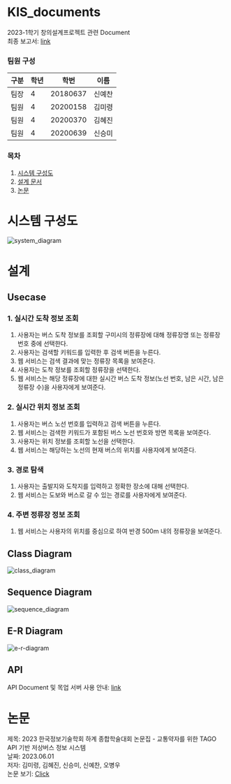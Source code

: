 # KIS_documents
2023-1학기 창의설계프로젝트 관련 Document <br/>
최종 보고서: [link](https://github.com/StupidTalkingPotatoes/KIS_documents/blob/main/%EA%B2%B0%EA%B3%BC%EB%B3%B4%EA%B3%A0%EC%84%9C.pdf)

### 팀원 구성
|구분|학년|학번|이름|
|---|---|---|---|
|팀장|4|20180637|신예찬|
|팀원|4|20200158|김미령|
|팀원|4|20200370|김혜진|
|팀원|4|20200639|신승미|

### 목차
1. [시스템 구성도](#시스템-구성도)
2. [설계 문서](#설계)
3. [논문](#논문)

# 시스템 구성도
![system_diagram](https://github.com/StupidTalkingPotatoes/KIS_documents/blob/main/%EC%8B%9C%EC%8A%A4%ED%85%9C%20%EA%B5%AC%EC%84%B1%EB%8F%84.png)

# 설계

## Usecase
### 1. 실시간 도착 정보 조회
1. 사용자는 버스 도착 정보를 조회할 구미시의 정류장에 대해 정류장명 또는 정류장 번호 중에 선택한다.
2. 사용자는 검색할 키워드를 입력한 후 검색 버튼을 누른다.
3. 웹 서비스는 검색 결과에 맞는 정류장 목록을 보여준다.
4. 사용자는 도착 정보를 조회할 정류장을 선택한다.
5. 웹 서비스는 해당 정류장에 대한 실시간 버스 도착 정보(노선 번호, 남은 시간, 남은 정류장 수)을 사용자에게 보여준다.
### 2. 실시간 위치 정보 조회
1. 사용자는 버스 노선 번호를 입력하고 검색 버튼을 누른다.
2. 웹 서비스는 검색한 키워드가 포함된 버스 노선 번호와 방면 목록을 보여준다.
3. 사용자는 위치 정보를 조회할 노선을 선택한다.
4. 웹 서비스는 해당하는 노선의 현재 버스의 위치를 사용자에게 보여준다.
### 3. 경로 탐색
1. 사용자는 출발지와 도착지를 입력하고 정확한 장소에 대해 선택한다.
2. 웹 서비스는 도보와 버스로 갈 수 있는 경로를 사용자에게 보여준다.
### 4. 주변 정류장 정보 조회
1. 웹 서비스는 사용자의 위치를 중심으로 하여 반경 500m 내의 정류장을 보여준다.

## Class Diagram
![class_diagram](https://github.com/StupidTalkingPotatoes/KIS_documents/blob/main/%ED%81%B4%EB%9E%98%EC%8A%A4%20%EB%8B%A4%EC%9D%B4%EC%96%B4%EA%B7%B8%EB%9E%A8/(%EC%B5%9C%EC%A2%85)class_diagram.jpg)

## Sequence Diagram
![sequence_diagram](https://github.com/StupidTalkingPotatoes/KIS_documents/blob/main/%EC%8B%9C%ED%80%80%EC%8A%A4%20%EB%8B%A4%EC%9D%B4%EC%96%B4%EA%B7%B8%EB%9E%A8/(%EC%B5%9C%EC%A2%85)sequence_diagram.jpg)

## E-R Diagram
![e-r-diagram](https://github.com/StupidTalkingPotatoes/KIS_documents/blob/main/E-R%20%EB%8B%A4%EC%9D%B4%EC%96%B4%EA%B7%B8%EB%9E%A8.jpg)

## API
API Document 및 목업 서버 사용 안내: [link](https://documenter.getpostman.com/view/15047765/2s93ebTr39)


# 논문
제목: 2023 한국정보기술학회 하계 종합학술대회 논문집 - 교통약자를 위한 TAGO API 기반 저상버스 정보 시스템 </br>
날짜: 2023.06.01 </br>
저자: 김미령, 김혜진, 신승미, 신예찬, 오병우 </br>
논문 보기: [Click](https://github.com/StupidTalkingPotatoes/Documents/blob/main/%EB%85%BC%EB%AC%B8/(%EC%A0%9C%EC%B6%9C%EB%B3%B8)%EA%B5%90%ED%86%B5%EC%95%BD%EC%9E%90%EB%A5%BC%20%EC%9C%84%ED%95%9C%20TAGO%20API%20%EA%B8%B0%EB%B0%98%20%EC%A0%80%EC%83%81%EB%B2%84%EC%8A%A4%20%EC%A0%95%EB%B3%B4%20%EC%8B%9C%EC%8A%A4%ED%85%9C.pdf)

